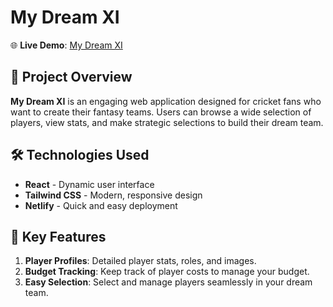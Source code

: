 # My Dream XI

🌐 **Live Demo**: [My Dream XI](https://my-dream-xi-bd.netlify.app/)

## 📜 Project Overview

**My Dream XI** is an engaging web application designed for cricket fans who want to create their fantasy teams. Users can browse a wide selection of players, view stats, and make strategic selections to build their dream team.

## 🛠 Technologies Used

- **React** - Dynamic user interface
- **Tailwind CSS** - Modern, responsive design
- **Netlify** - Quick and easy deployment

## 🌟 Key Features

1. **Player Profiles**: Detailed player stats, roles, and images.
2. **Budget Tracking**: Keep track of player costs to manage your budget.
3. **Easy Selection**: Select and manage players seamlessly in your dream team.
